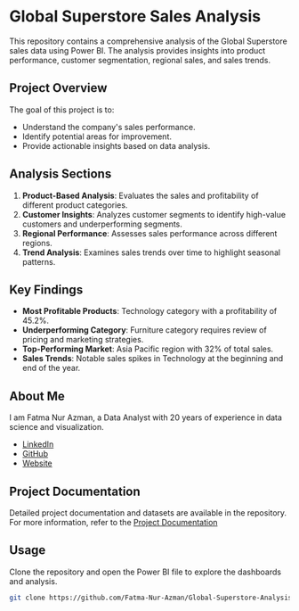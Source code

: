 # Global Superstore Sales Analysis

This repository contains a comprehensive analysis of the Global Superstore sales data using Power BI. The analysis provides insights into product performance, customer segmentation, regional sales, and sales trends.

## Project Overview

The goal of this project is to:
- Understand the company's sales performance.
- Identify potential areas for improvement.
- Provide actionable insights based on data analysis.

## Analysis Sections

1. **Product-Based Analysis**: Evaluates the sales and profitability of different product categories.
2. **Customer Insights**: Analyzes customer segments to identify high-value customers and underperforming segments.
3. **Regional Performance**: Assesses sales performance across different regions.
4. **Trend Analysis**: Examines sales trends over time to highlight seasonal patterns.

## Key Findings

- **Most Profitable Products**: Technology category with a profitability of 45.2%.
- **Underperforming Category**: Furniture category requires review of pricing and marketing strategies.
- **Top-Performing Market**: Asia Pacific region with 32% of total sales.
- **Sales Trends**: Notable sales spikes in Technology at the beginning and end of the year.

## About Me

I am Fatma Nur Azman, a Data Analyst with 20 years of experience in data science and visualization.

- [LinkedIn](https://www.linkedin.com/in/fatma-nur-azman/)
- [GitHub](https://github.com/Fatma-Nur-Azman)
- [Website](https://fatmanurazman.vercel.app/)

## Project Documentation

Detailed project documentation and datasets are available in the repository. For more information, refer to the [Project Documentation](https://github.com/Fatma-Nur-Azman/DATAVIZ__Projects-/tree/main/DATAVIZ_03_POWER_BI_GLOBAL_SUPERSTOR)

## Usage

Clone the repository and open the Power BI file to explore the dashboards and analysis.

```sh
git clone https://github.com/Fatma-Nur-Azman/Global-Superstore-Analysis.git
